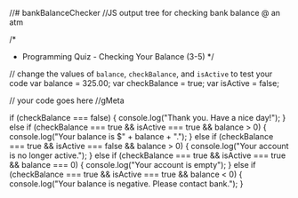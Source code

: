 //# bankBalanceChecker
//JS output tree for checking bank balance @ an atm

/*
 * Programming Quiz - Checking Your Balance (3-5)
 */

// change the values of `balance`, `checkBalance`, and `isActive` to test your code
var balance = 325.00;
var checkBalance = true;
var isActive = false;

// your code goes here
//gMeta

if (checkBalance === false) {
    console.log("Thank you. Have a nice day!");
} else if (checkBalance === true && isActive === true && balance > 0) {
    console.log("Your balance is $" + balance + ".");
} else if (checkBalance === true && isActive === false && balance > 0) {
    console.log("Your account is no longer active.");
} else if (checkBalance === true && isActive === true && balance === 0) {
    console.log("Your account is empty");
} else if (checkBalance === true && isActive === true && balance < 0) {
    console.log("Your balance is negative. Please contact bank.");
}
